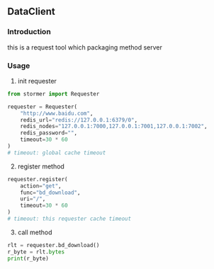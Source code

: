 ## DataClient

### Introduction
this is a request tool which packaging method server

### Usage
1. init requester
```python
from stormer import Requester

requester = Requester(
    "http://www.baidu.com", 
    redis_url="redis://127.0.0.1:6379/0", 
    redis_nodes="127.0.0.1:7000,127.0.0.1:7001,127.0.0.1:7002", 
    redis_password="",
    timeout=30 * 60
)
# timeout: global cache timeout

```

2. register method
```python
requester.register(
    action="get", 
    func="bd_download", 
    uri="/", 
    timeout=30 * 60
)
# timeout: this requester cache timeout

```

3. call method
```python
rlt = requester.bd_download()
r_byte = rlt.bytes
print(r_byte)
```




